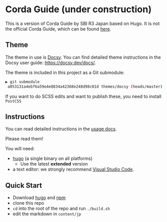 # Corda Guide (under construction)

This is a version of Corda Guide by SBI R3 Japan based on Hugo. It is not the official Corda Guide, which can be found [here](https://support.sbir3japan.co.jp/hc/ja).

## Theme

The theme in use is [Docsy](https://example.docsy.dev/).
You can find detailed theme instructions in the Docsy user guide: https://docsy.dev/docs/.

The theme is included in this project as a Git submodule:

```bash
▶ git submodule
 a053131a4ebf6a59e4e8834a42368e248d98c01d themes/docsy (heads/master)
```

If you want to do SCSS edits and want to publish these, you need to install `PostCSS`

## Instructions
You can read detailed instructions in the [usage docs](/usage-docs/README.md).

Please read them!

You will need:

* [hugo](https://github.com/gohugoio/hugo/releases)  (a single binary on all platforms)
    * Use the latest **extended** version
* a text editor: we strongly recommend [Visual Studio Code](https://code.visualstudio.com/).

## Quick Start

* Download [hugo](https://github.com/gohugoio/hugo/releases) and [npm](https://nodejs.org/en/download/)  
* clone this repo
* `cd` into the root of the repo and run `./build.sh`
* edit the markdown in `content/jp`